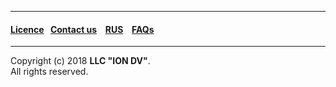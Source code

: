 --------------------------------------------------------------------------  


 #### [Licence](platform/licence.md)&ensp;  [Contact us](https://iondv.ru/index.html) &ensp;  [RUS](/docs/ru/index.md)   &ensp; [FAQs](/faqs.md)          




--------------------------------------------------------------------------  

Copyright (c) 2018 **LLC "ION DV"**.  
All rights reserved. 